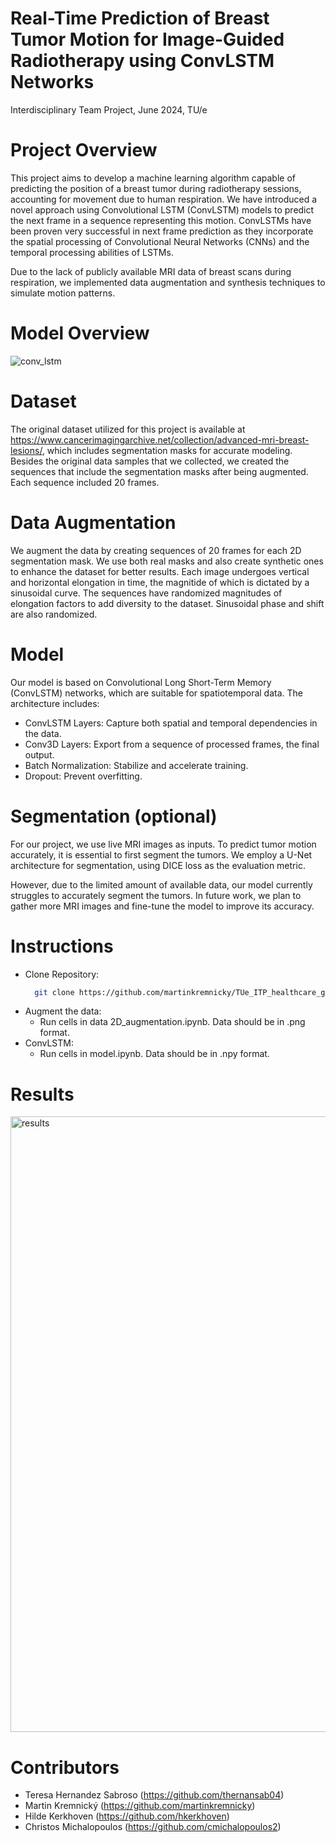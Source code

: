 # Real-Time Prediction of Breast Tumor Motion for Image-Guided Radiotherapy using  ConvLSTM Networks
Interdisciplinary Team Project, June 2024, TU/e

# Project Overview
This project aims to develop a machine learning algorithm capable of predicting the position of a breast tumor during radiotherapy sessions, accounting for movement due to human respiration. We have introduced a novel approach using Convolutional LSTM (ConvLSTM) models to predict the next frame in a sequence representing this motion. ConvLSTMs have been proven very successful in next frame prediction as they incorporate the spatial processing of Convolutional Neural Networks (CNNs) and the temporal processing abilities of LSTMs. 

Due to the lack of publicly available MRI data of breast scans during respiration, we implemented data augmentation and synthesis techniques to simulate motion patterns.

# Model Overview 
![conv_lstm](https://github.com/martinkremnicky/TUe_ITP_healthcare_group_2/assets/144246239/a41a6f4a-478f-4948-828c-8a0c34aa9b3b)


# Dataset 
The original dataset utilized for this project is available at https://www.cancerimagingarchive.net/collection/advanced-mri-breast-lesions/, which includes segmentation masks for accurate modeling.
Besides the original data samples that we collected, we created the sequences that include the segmentation masks after being augmented. Each sequence included 20 frames. 

# Data Augmentation
We augment the data by creating sequences of 20 frames for each 2D segmentation mask. We use both real masks and also create synthetic ones to enhance the dataset for better results. Each image undergoes vertical and horizontal elongation in time, the magnitide of which is dictated by a sinusoidal curve. The sequences have randomized magnitudes of elongation factors to add diversity to the dataset. Sinusoidal phase and shift are also randomized.

# Model 
Our model is based on Convolutional Long Short-Term Memory (ConvLSTM) networks, which are suitable for spatiotemporal data. The architecture includes:
  - ConvLSTM Layers: Capture both spatial and temporal dependencies in the data.
  - Conv3D Layers: Export from a sequence of processed frames, the final output.
  - Batch Normalization: Stabilize and accelerate training.
  - Dropout: Prevent overfitting.

# Segmentation (optional)
For our project, we use live MRI images as inputs. To predict tumor motion accurately, it is essential to first segment the tumors. We employ a U-Net architecture for segmentation, using DICE loss as the evaluation metric.

However, due to the limited amount of available data, our model currently struggles to accurately segment the tumors. In future work, we plan to gather more MRI images and fine-tune the model to improve its accuracy.

# Instructions

- Clone Repository:
  ```bash
    git clone https://github.com/martinkremnicky/TUe_ITP_healthcare_group_2.git
- Augment the data:
  - Run cells in data 2D_augmentation.ipynb. Data should be in .png format.
- ConvLSTM:
  - Run cells in model.ipynb. Data should be in .npy format.

# Results

<img width="985" alt="results" src="https://github.com/martinkremnicky/TUe_ITP_healthcare_group_2/assets/144246239/f2b2a6fc-ccbf-41b6-98a9-1beeb3371ca7">


# Contributors 
- Teresa Hernandez Sabroso (https://github.com/thernansab04)
- Martin Kremnický (https://github.com/martinkremnicky)
- Hilde Kerkhoven (https://github.com/hkerkhoven)
- Christos Michalopoulos (https://github.com/cmichalopoulos2)
